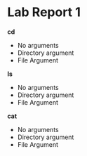 # Lab Report 1

**cd**
* No arguments
* Directory argument
* File Argument

**ls**
* No arguments
* Directory argument
* File Argument

**cat**
* No arguments
* Directory argument
* File Argument
